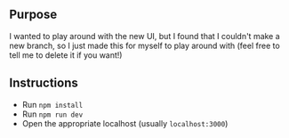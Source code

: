 ## Purpose
I wanted to play around with the new UI, but I found that I couldn't make a new branch, so I just made this for myself to play around with (feel free to tell me to delete it if you want!)

## Instructions
* Run `npm install`
* Run `npm run dev`
* Open the appropriate localhost (usually `localhost:3000`)
